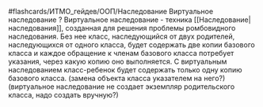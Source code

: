 #flashcards/ИТМО_гейдев/ООП/Наследование
Виртуальное наследование
?
Виртуальное наследование - техника [[Наследование|наследования]], созданная для решения проблемы ромбовидного наследования. Без нее класс, наследующийся от двух родителей, наследующихся от одного класса, будет содержать две копии базового класса и каждое обращение к членам базового класса потребует указания, через какую копию оно выполняется.
С виртуальным наследованием класс-ребенок будет содержать только одну копию базового класса.
(замена объекта класса указателем на него?)
(виртуальное наследование не создает экземпляр родительского класса, надо создать вручную?)
